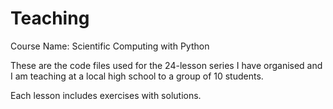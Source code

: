 # Teaching

Course Name: Scientific Computing with Python

These are the code files used for the 24-lesson series I have organised and I am teaching at a local high school to a group of 10 students.

Each lesson includes exercises with solutions. 
